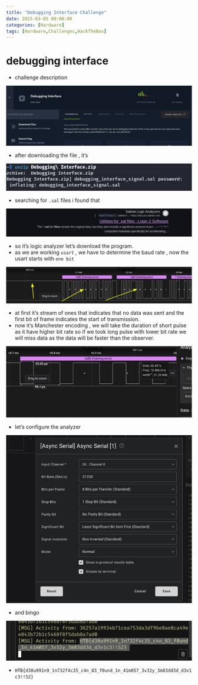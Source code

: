 ```yaml
---
title: "Debugging Interface Challenge"
date: 2025-03-05 00:00:00
categories: [Hardware]
tags: [Hardware,Challenges,HackTheBox]
---
```


# debugging interface

- challenge description

![image.png](images/HTB/Hardware/debug_interface_images/image.png)

- after downloading the file , it’s

![image.png](images/HTB/Hardware/debug_interface_images/image%201.png)

- searching for `.sal` files i found that

![image.png](images/HTB/Hardware/debug_interface_images/image%202.png)

- so it’s logic analyzer let’s download the program.
- as we are working `usart` , we have to determine the baud rate , now the usart starts with `one bit`

![image.png](images/HTB/Hardware/debug_interface_images/image%203.png)

- at first it’s stream of ones that indicates that no data was sent and the first bit of frame indicates the start of transmission.
- now it’s Manchester encoding  , we will take the duration of short pulse as it have higher bit rate so if we took long pulse with lower bit rate we will miss data as the data will be faster than the observer.

![image.png](images/HTB/Hardware/debug_interface_images/image%204.png)

- let’s configure the analyzer

![image.png](images/HTB/Hardware/debug_interface_images/image%205.png)

- and bingo

![image.png](images/HTB/Hardware/debug_interface_images/image%206.png)

- `HTB{d38u991n9_1n732f4c35_c4n_83_f0und_1n_41m057_3v32y_3m83dd3d_d3v1c3!!52}`
